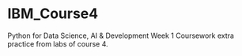 # IBM_Course4
Python for Data Science, AI &amp; Development Week 1
Coursework extra practice from labs of course 4.
